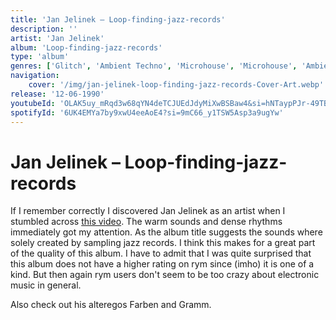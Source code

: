 ```yaml
---
title: 'Jan Jelinek – Loop-finding-jazz-records'
description: ''
artist: 'Jan Jelinek'
album: 'Loop-finding-jazz-records'
type: 'album'
genres: ['Glitch', 'Ambient Techno', 'Microhouse', 'Microhouse', 'Ambient Dub']
navigation:
    cover: '/img/jan-jelinek-loop-finding-jazz-records-Cover-Art.webp'
release: '12-06-1990'
youtubeId: 'OLAK5uy_mRqd3w68qYN4deTCJUEdJdyMiXwBSBaw4&si=hNTaypPJr-49TBp1'
spotifyId: '6UK4EMYa7by9xwU4eeAoE4?si=9mC66_y1TSW5Asp3a9ugYw'
---
```


<music-genre-list :genres="genres"></music-genre-list>


# Jan Jelinek – Loop-finding-jazz-records
If I remember correctly I discovered Jan Jelinek as an artist when I stumbled across [this video](https://shft.com/watch/epic-earth-time-lapse-from-space/). The warm sounds and dense rhythms immediately got my attention. As the album title suggests the sounds where solely created by sampling jazz records. I think this makes for a great part of the quality of this album.  I have to admit that I was quite surprised that this album does not have a higher rating on rym since (imho) it is one of a kind. But then again rym users don't seem to be too crazy about electronic music in general.

Also check out his alteregos Farben and Gramm.
